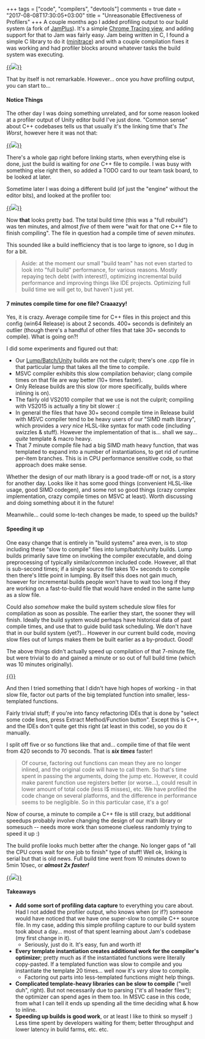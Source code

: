 +++
tags = ["code", "compilers", "devtools"]
comments = true
date = "2017-08-08T17:30:05+03:00"
title = "Unreasonable Effectiveness of Profilers"
+++
A couple months ago I added profiling output to our build system (a fork of [JamPlus](http://jamplus.org/)).
It's a simple [Chrome Tracing view](/blog/2017/01/23/Chrome-Tracing-as-Profiler-Frontend/),
and adding support for that to Jam was fairly easy. Jam being written in C, I found a simple C library to
do it ([minitrace](https://github.com/hrydgard/minitrace)) and with a couple compilation fixes it was
working and had profiler blocks around whatever tasks the build system was executing.

[{{<img src="/img/blog/2017-08/comptime-profiler.png">}}](/img/blog/2017-08/comptime-profiler.png)

That by itself is not remarkable. However... once you *have* profiling output, you can start to...


#### Notice Things

The other day I was doing something unrelated, and for some reason looked at a profiler output of Unity editor
build I've just done. "Common sense" about C++ codebases tells us that usually it's the linking time
that's *The Worst*, however here it was not that:

[{{<img src="/img/blog/2017-08/comptime-editor-before-mark.png">}}](/img/blog/2017-08/comptime-editor-before-mark.png)

There's a whole gap right before linking starts, when everything else is done, just the build is waiting for *one*
C++ file to compile. I was busy with something else right then, so added a TODO card to our team task board, to be looked at later.

Sometime later I was doing a different build (of just the "engine" without the editor bits), and looked at the profiler
too:

[{{<img src="/img/blog/2017-08/comptime-player-before-crop.png">}}](/img/blog/2017-08/comptime-player-before-crop.png)

Now **that** looks pretty bad. The total build time (this was a "full rebuild") was ten minutes, and almost *five*
of them were "wait for that one C++ file to finish compiling". The file in question had a compile time of
*seven minutes*.

This sounded like a build inefficiency that is too large to ignore, so I dug in for a bit.

> Aside: at the moment our small "build team" has not even started to look into "full build" performance,
> for various reasons. Mostly repaying tech debt (with interest!), optimizing incremental build performance
> and improving things like IDE projects. Optimizing full build time we will get to, but haven't just yet.


#### 7 minutes compile time for one file? Craaazyy!

Yes, it is crazy. Average compile time for C++ files in this project and this config (win64 Release)
is about 2 seconds. 400+ seconds is definitely an outlier (though there's a handful of other files that take
30+ seconds to compile). What is going on?!

I did some experiments and figured out that:

* Our [Lump/Batch/Unity](https://natoshabard.com/the-pros-and-cons-of-lumping-your-builds/) builds are not the culprit; there's one .cpp file in that particular lump that takes
  all the time to compile.
* MSVC compiler exhibits this slow compilation behavior; clang compile times on that file are way better (10+
  times faster).
* Only Release builds are this slow (or more specifically, builds where inlining is on).
* The fairly old VS2010 compiler that we use is not the culprit; compiling with VS2015 is actually a tiny
  bit slower :(
* In general the files that have 30+ second compile time in Release build with MSVC compiler tend to be heavy
  users of our "SIMD math library", which provides a *very nice* HLSL-like syntax for math code (including
  swizzles & stuff). However the implementation of that is... shall we say... *quite* template & macro heavy.
* That 7 minute compile file had a big SIMD math heavy function, that was templated to expand into a number of
  instantiations, to get rid of runtime per-item branches. This is in CPU performance sensitive code, so that
  approach does make sense.

Whether the design of our math library is a good trade-off or not, is a story for another day. Looks like it has
some good things (convenient HLSL-like usage, good SIMD codegen), and some not so good things (crazy complex implementation,
crazy compile times on MSVC at least). Worth discussing and doing something about it in the future!

Meanwhile... could some lo-tech changes be made, to speed up the builds?


#### Speeding it up

One easy change that is entirely in "build systems" area even, is to stop including these "slow to compile"
files into lump/batch/unity builds. Lump builds primarily save time on invoking the compiler executable, and doing
preprocessing of typically similar/common included code. However, all that is sub-second times; if a single source
file takes 10+ seconds to compile then there's little point in lumping. By itself this does not gain much, however
for incremental builds people won't have to wait too long if they are working on a fast-to-build file that would
have ended in the same lump as a slow file.

Could also *somehow* make the build system schedule slow files for compilation as soon as possible.
The earlier they start, the sooner they will finish. Ideally the build system would perhaps have historical data
of past compile times, and use that to guide build task scheduling. We don't have that in our build system (yet?)...
However in our current build code, moving slow files out of lumps makes them be built earlier as a by-product.
Good!

The above things didn't actually speed up compilation of that 7-minute file, but were trivial to do and gained
a minute or so out of full build time (which was 10 minutes originally).

[{{<imgright src="/img/blog/2017-08/comptime-movecode.png" width="200">}}](/img/blog/2017-08/comptime-movecode.png)

And then I tried something that I didn't have high hopes of working - in that slow file, factor out parts of the big
templated function into smaller, less-templated functions.

Fairly trivial stuff; if you're into fancy refactoring IDEs that is done by "select some code lines, press Extract
Method/Function button". Except this is C++, and the IDEs don't quite get this right (at least in this code),
so you do it manually.

I split off five or so functions like that and... compile time of that file went from 420 seconds to 70 seconds.
That is ***six times*** faster!

> Of course, factoring out functions can mean they are no longer inlined, and the original code will have
> to call them. So that's time spent in passing the arguments, doing the jump etc. However, it could make
> parent function use registers better (or worse...), could result in lower amount of total code (less I$ misses),
> etc. We have profiled the code change on several platforms, and the difference in performance
> seems to be negligible. So in this particular case, it's a go!

Now of course, a minute to compile a C++ file is still crazy, but additional speedups probably involve changing
the design of our math library or somesuch -- needs more work than someone clueless randomly
trying to speed it up :)

The build profile looks much better after the change. No longer gaps of "all the CPU cores wait for one job to
finish" type of stuff! Well ok, linking is serial but that is old news. Full build time went from 10 minutes
down to 5min 10sec, or ***almost 2x faster!***

[{{<img src="/img/blog/2017-08/comptime-player-after.png">}}](/img/blog/2017-08/comptime-player-after.png)


#### Takeaways

* **Add some sort of profiling data capture** to everything you care about. Had I not added the profiler output,
  who knows when (or if?) someone would have noticed that we have one super-slow to compile C++ source file.
  In my case, adding this simple profiling capture to our build system took about a day... most of that spent
  learning about Jam's codebase (my first change in it).
  * Seriously, just do it. It's easy, fun and worth it!
* **Every template instantiation creates additional work for the compiler's optimizer**; pretty
  much as if the instantiated functions were literally copy-pasted. If a templated function was slow to compile
  and you instantiate the template 20 times... well now it's *very* slow to compile.
  * Factoring out parts into less-templated functions might help things.
* **Complicated template-heavy libraries can be slow to compile** ("well duh", right). But not necessarily due to parsing ("it's all header
  files"); the optimizer can spend ages in them too. In MSVC case in this code, from what I can tell it ends up spending
  all the time deciding what & how to inline.
* **Speeding up builds is good work**, or at least I like to think so myself :) Less time spent by developers
  waiting for them; better throughput and lower latency in build farms, etc. etc.
